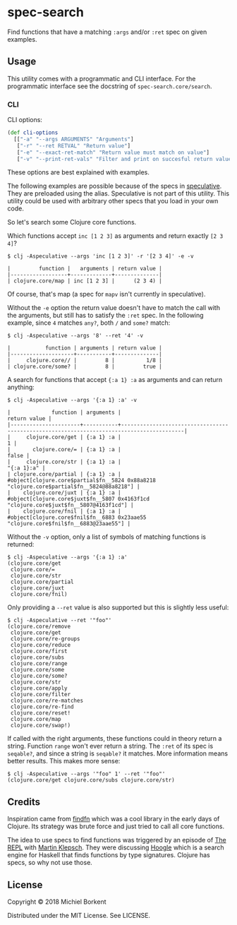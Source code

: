 # spec-search

Find functions that have a matching `:args` and/or `:ret` spec on given
examples.

## Usage

This utility comes with a programmatic and CLI interface. For the programmatic
interface see the docstring of `spec-search.core/search`.

### CLI

CLI options:

``` clojure
(def cli-options
  [["-a" "--args ARGUMENTS" "Arguments"]
   ["-r" "--ret RETVAL" "Return value"]
   ["-e" "--exact-ret-match" "Return value must match on value"]
   ["-v" "--print-ret-vals" "Filter and print on succesful return values"]])
```

These options are best explained with examples.

The following examples are possible because of the specs in
[speculative](https://github.com/slipset/speculative/). They are preloaded using
the alias. Speculative is not part of this utility. This utility could be used
with arbitrary other specs that you load in your own code.

So let's search some Clojure core functions.

Which functions accept `inc [1 2 3]` as arguments and return exactly `[2 3 4]`?

``` shell
$ clj -Aspeculative --args 'inc [1 2 3]' -r '[2 3 4]' -e -v

|         function |   arguments | return value |
|------------------+-------------+--------------|
| clojure.core/map | inc [1 2 3] |      (2 3 4) |
```

Of course, that's map (a spec for `mapv` isn't currently in speculative).

Without the `-e` option the return value doesn't have to match the call with the arguments, but still has to satisfy the `:ret` spec. In the following example, since `4` matches `any?`, both `/` and `some?` match:

``` shell
$ clj -Aspeculative --args '8' --ret '4' -v

|           function | arguments | return value |
|--------------------+-----------+--------------|
|     clojure.core// |         8 |          1/8 |
| clojure.core/some? |         8 |         true |
```

A search for functions that accept `{:a 1} :a` as arguments and can return anything:

``` shell
$ clj -Aspeculative --args '{:a 1} :a' -v

|             function | arguments |                                                                             return value |
|----------------------+-----------+------------------------------------------------------------------------------------------|
|     clojure.core/get | {:a 1} :a |                                                                                        1 |
|       clojure.core/= | {:a 1} :a |                                                                                    false |
|     clojure.core/str | {:a 1} :a |                                                                               "{:a 1}:a" |
| clojure.core/partial | {:a 1} :a | #object[clojure.core$partial$fn__5824 0x88a8218 "clojure.core$partial$fn__5824@88a8218"] |
|    clojure.core/juxt | {:a 1} :a |     #object[clojure.core$juxt$fn__5807 0x4163f1cd "clojure.core$juxt$fn__5807@4163f1cd"] |
|    clojure.core/fnil | {:a 1} :a |       #object[clojure.core$fnil$fn__6883 0x23aae55 "clojure.core$fnil$fn__6883@23aae55"] |
```

Without the `-v` option, only a list of symbols of matching functions is returned:

``` shell
$ clj -Aspeculative --args '{:a 1} :a'
(clojure.core/get
 clojure.core/=
 clojure.core/str
 clojure.core/partial
 clojure.core/juxt
 clojure.core/fnil)
```

Only providing a `--ret` value is also supported but this is slightly less
useful:

``` shell
$ clj -Aspeculative --ret '"foo"'
(clojure.core/remove
 clojure.core/get
 clojure.core/re-groups
 clojure.core/reduce
 clojure.core/first
 clojure.core/subs
 clojure.core/range
 clojure.core/some
 clojure.core/some?
 clojure.core/str
 clojure.core/apply
 clojure.core/filter
 clojure.core/re-matches
 clojure.core/re-find
 clojure.core/reset!
 clojure.core/map
 clojure.core/swap!)
```

If called with the right arguments, these functions could in theory return a
string. Function `range` won't ever return a string. The `:ret` of its spec is
`seqable?`, and since a string is `seqable?` it matches. More information means
better results. This makes more sense:

``` shell
$ clj -Aspeculative --args '"foo" 1' --ret '"foo"'
(clojure.core/get clojure.core/subs clojure.core/str)
```

## Credits

Inspiration came from [findfn](https://github.com/Raynes/findfn) which was a
cool library in the early days of Clojure. Its strategy was brute force and
just tried to call all core functions.

The idea to use specs to find functions was triggered by an episode of [The
REPL](https://www.therepl.net/) with [Martin
Klepsch](https://twitter.com/martinklepsch). They were discussing
[Hoogle](https://hoogle.haskell.org/) which is a search engine for Haskell that
finds functions by type signatures. Clojure has specs, so why not use those.

## License

Copyright © 2018 Michiel Borkent

Distributed under the MIT License. See LICENSE.

